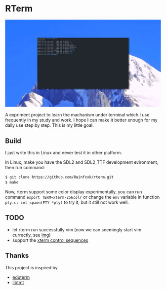 # RTerm

![example.png](https://github.com/Rainfxxk/rterm/blob/main/img/example.png?raw=true)

A expriment project to learn the machanism under terminal which I use frequently in my study and work. I hope I can make it better enough for my daily use step by step. This is my little goal.

## Build

I just write this in Linux and never test it in other platform.

In Linux, make you have the SDL2 and SDL2_TTF development evironment, then run command:

```sh
$ git clone https://github.com/Rainfxxk/rterm.git
$ make
```

Now, rterm support some color display experimentally, you can run command `export TERM=xterm-256colr` or change the `env` variable in function `pty.c: int spawn(PTY *pty)` to try it, but it still not work well.

## TODO

- let rterm run successfully vim (now we can seemingly start vim currectly, see [img](https://github.com/Rainfxxk/rterm/blob/main/img/vim.png))
- support the [xterm control sequences](https://www.xfree86.org/current/ctlseqs.html)

## Thanks

This project is inspired by 

- [eduterm](https://www.uninformativ.de/git/eduterm)
- [libtmt](https://github.com/hardentoo/libtmt)
